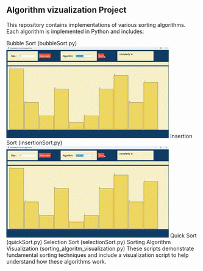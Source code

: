## Algorithm vizualization Project
This repository contains implementations of various sorting algorithms. Each algorithm is implemented in Python and includes:

Bubble Sort (bubbleSort.py)
![alt text](buble.gif)
Insertion Sort (insertionSort.py)
![alt text](buble.gif)
Quick Sort (quickSort.py)
Selection Sort (selectionSort.py)
Sorting Algorithm Visualization (sorting_algoritm_visualization.py)
These scripts demonstrate fundamental sorting techniques and include a visualization script to help understand how these algorithms work.
